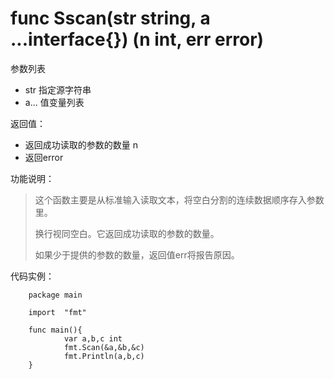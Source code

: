 # func Sscan(str string, a ...interface{}) (n int, err error)

参数列表

- str 指定源字符串
- a... 值变量列表

返回值：

- 返回成功读取的参数的数量 n
- 返回error

功能说明：

>这个函数主要是从标准输入读取文本，将空白分割的连续数据顺序存入参数里。
>
>换行视同空白。它返回成功读取的参数的数量。
>
>如果少于提供的参数的数量，返回值err将报告原因。
>

代码实例：

        package main

        import  "fmt"

        func main(){
                var a,b,c int
                fmt.Scan(&a,&b,&c)
                fmt.Println(a,b,c)
        }



